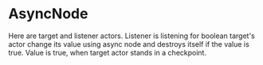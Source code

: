 # AsyncNode

Here are target and listener actors. Listener is listening for boolean target's actor change its value using async node and destroys itself if the value is true.
Value is true, when target actor stands in a checkpoint.
